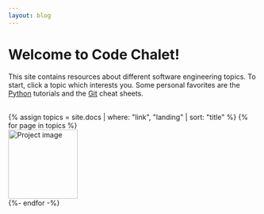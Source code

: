 ```yaml
---
layout: blog
---
```

# Welcome to Code Chalet!

This site contains resources about different software engineering topics. To start, click a topic which interests you. Some personal favorites are the [Python](/docs/python/index.html) tutorials and the [Git](/docs/gitcli/index.html) cheat sheets.

<br>

<div class="row">
  {% assign topics = site.docs | where: "link", "landing" | sort: "title" %}
  {% for page in topics %}
  <div class="py-2">
    <div class="col-lg-4">
      <span>
        <a href="{{ page.url | relative_url }}">
          <img src="{{ site.baseurl }}/assets/img/docs/{{ page.image }}.png" alt="Project image" width="140" height="140">
        </a>
      </span>
    </div>
  </div>
  {%- endfor -%}
</div>